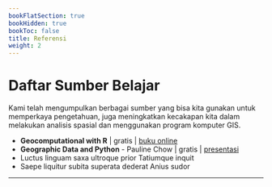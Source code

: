 ```yaml
---
bookFlatSection: true
bookHidden: true
bookToc: false
title: Referensi
weight: 2
---
```


# Daftar Sumber Belajar

Kami telah mengumpulkan berbagai sumber yang bisa kita gunakan untuk memperkaya pengetahuan, juga meningkatkan kecakapan kita dalam melakukan analisis spasial dan menggunakan program komputer GIS.

- **Geocomputational with R** | gratis | [buku online](https://geocompr.robinlovelace.net/)
- **Geographic Data and Python** - Pauline Chow | gratis | [presentasi](https://docs.google.com/presentation/d/1BGnVi2wIhS1RdqEdSXjDHHdsZcnarBrIbZ646nbH7g4/edit#slide=id.p)
- Luctus linguam saxa ultroque prior Tatiumque inquit
- Saepe liquitur subita superata dederat Anius sudor

-----